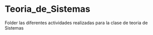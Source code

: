 # Teoria_de_Sistemas
Folder las diferentes actividades realizadas para la clase de teoria de Sistemas
